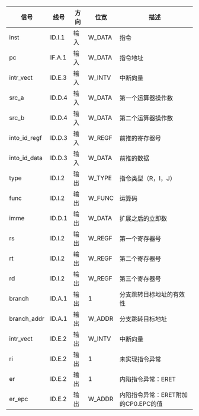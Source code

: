 | 信号         | 线号   | 方向 | 位宽   | 描述                                |
| ------------ | ------ | ---- | ------ | ----------------------------------- |
| inst         | ID.I.1 | 输入 | W_DATA | 指令                                |
| pc           | IF.A.1 | 输入 | W_DATA | 指令地址                            |
| intr_vect    | ID.E.3 | 输入 | W_INTV | 中断向量                            |
| src_a        | ID.D.4 | 输入 | W_DATA | 第一个运算器操作数                  |
| src_b        | ID.D.4 | 输入 | W_DATA | 第二个运算器操作数                  |
| into_id_regf | ID.D.3 | 输入 | W_REGF | 前推的寄存器号                      |
| into_id_data | ID.D.3 | 输入 | W_DATA | 前推的数据                          |
| type         | ID.I.2 | 输出 | W_TYPE | 指令类型（R，I，J）                 |
| func         | ID.I.2 | 输出 | W_FUNC | 运算码                              |
| imme         | ID.D.1 | 输出 | W_DATA | 扩展之后的立即数                    |
| rs           | ID.I.2 | 输出 | W_REGF | 第一个寄存器号                      |
| rt           | ID.I.2 | 输出 | W_REGF | 第二个寄存器号                      |
| rd           | ID.I.2 | 输出 | W_REGF | 第三个寄存器号                      |
| branch       | ID.A.1 | 输出 | 1      | 分支跳转目标地址的有效性            |
| branch_addr  | ID.A.1 | 输出 | W_ADDR | 分支跳转目标地址                    |
| intr_vect    | ID.E.2 | 输出 | W_INTV | 中断向量                            |
| ri           | ID.E.2 | 输出 | 1      | 未实现指令异常                      |
| er           | ID.E.2 | 输出 | 1      | 内陷指令异常：ERET                  |
| er_epc       | ID.E.2 | 输出 | W_ADDR | 内陷指令异常：ERET附加的CP0.EPC的值 |

